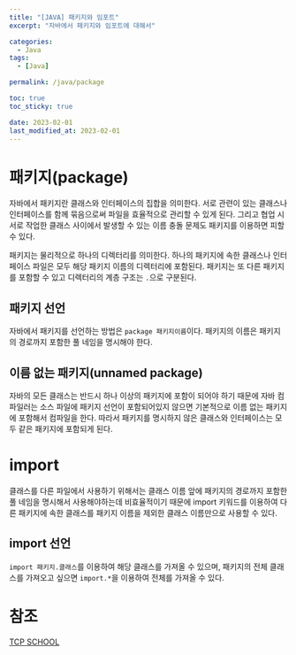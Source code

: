 ```yaml
---
title: "[JAVA] 패키지와 임포트"
excerpt: "자바에서 패키지와 임포트에 대해서"

categories:
  - Java
tags:
  - [Java]

permalink: /java/package

toc: true
toc_sticky: true

date: 2023-02-01
last_modified_at: 2023-02-01
---
```


# 패키지(package)

자바에서 패키지란 클래스와 인터페이스의 집합을 의미한다. 서로 관련이 있는 클래스나 인터페이스를 함께 묶음으로써 파일을 효율적으로 관리할 수 있게 된다. 그리고 협업 시 서로 작업한 클래스 사이에서 발생할 수 있는 이름 충돌 문제도 패키지를 이용하면 피할 수 있다.

패키지는 물리적으로 하나의 디렉터리를 의미한다. 하나의 패키지에 속한 클래스나 인터페이스 파일은 모두 해당 패키지 이름의 디렉터리에 포함된다. 패키지는 또 다른 패키지를 포함할 수 있고 디렉터리의 계층 구조는 `.`으로 구분된다.

## 패키지 선언

자바에서 패키지를 선언하는 방법은 `package 패키지이름`이다. 패키지의 이름은 패키지의 경로까지 포함한 풀 네임을 명시해야 한다.

## 이름 없는 패키지(unnamed package)

자바의 모든 클래스는 반드시 하나 이상의 패키지에 포함이 되어야 하기 때문에 자바 컴파일러는 소스 파일에 패키지 선언이 포함되어있지 않으면 기본적으로 이름 없는 패키지에 포함해서 컴파일을 한다. 따라서 패키지를 명시하지 않은 클래스와 인터페이스는 모두 같은 패키지에 포함되게 된다.

# import

클래스를 다른 파일에서 사용하기 위해서는 클래스 이름 앞에 패키지의 경로까지 포함한 풀 네임을 명시해서 사용해야하는데 비효율적이기 때문에 import 키워드를 이용하여 다른 패키지에 속한 클래스를 패키지 이름을 제외한 클래스 이름만으로 사용할 수 있다.

## import 선언

`import 패키지.클래스`를 이용하여 해당 클래스를 가져올 수 있으며, 패키지의 전체 클래스를 가져오고 싶으면 `import.*`을 이용하여 전체를 가져올 수 있다.

# 참조

[TCP SCHOOL](http://www.tcpschool.com/java/java_usingClass_package)